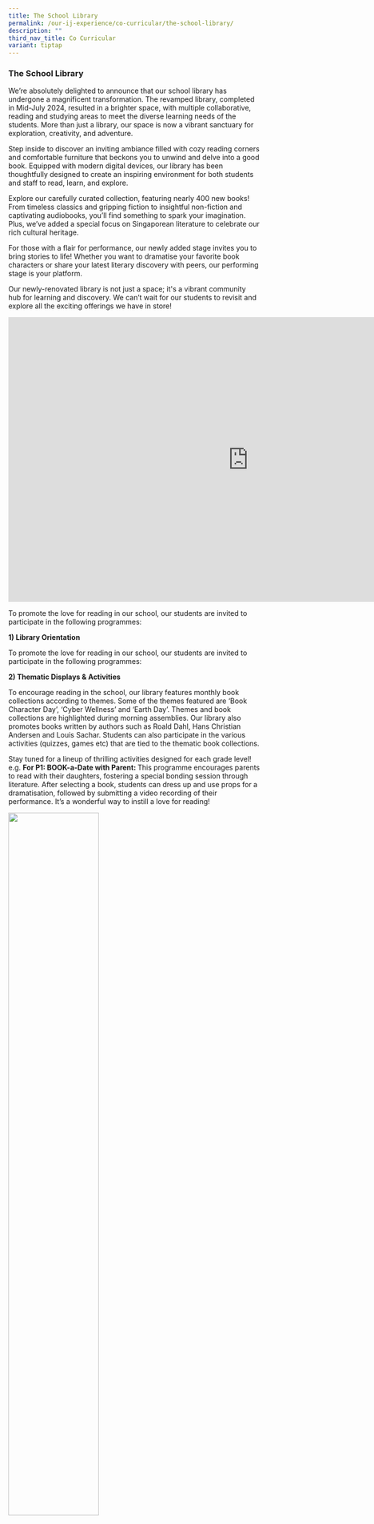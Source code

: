 ```yaml
---
title: The School Library
permalink: /our-ij-experience/co-curricular/the-school-library/
description: ""
third_nav_title: Co Curricular
variant: tiptap
---
```

<h3>The School Library</h3>
<p>We’re absolutely delighted to announce that our school library has undergone
a magnificent transformation. The revamped library, completed in Mid-July
2024, resulted in a brighter space, with multiple collaborative, reading
and studying areas to meet the diverse learning needs of the students.
More than just a library, our space is now a vibrant sanctuary for exploration,
creativity, and adventure.</p>
<p>Step inside to discover an inviting ambiance filled with cozy reading
corners and comfortable furniture that beckons you to unwind and delve
into a good book. Equipped with modern digital devices, our library has
been thoughtfully designed to create an inspiring environment for both
students and staff to read, learn, and explore.</p>
<p>Explore our carefully curated collection, featuring nearly 400 new books!
From timeless classics and gripping fiction to insightful non-fiction and
captivating audiobooks, you’ll find something to spark your imagination.
Plus, we’ve added a special focus on Singaporean literature to celebrate
our rich cultural heritage.</p>
<p>For those with a flair for performance, our newly added stage invites
you to bring stories to life! Whether you want to dramatise your favorite
book characters or share your latest literary discovery with peers, our
performing stage is your platform.</p>
<p>Our newly-renovated library is not just a space; it's a vibrant community
hub for learning and discovery. We can’t wait for our students to revisit
and explore all the exciting offerings we have in store!</p>
<p></p>
<div class="iframe-wrapper">
<iframe height="569" width="960" allowfullscreen="true" frameborder="0" src="https://docs.google.com/presentation/d/e/2PACX-1vSYlDgEGWrCpas3DVSsfaOtriBfUwv7lbYOx4LRDmDQ3OEFxqsei-MfXdoH3sCR6GEm_j7MndNwkkvs/embed?start=true&amp;loop=true&amp;delayms=5000"></iframe>
</div>
<p></p>
<p>To promote the love for reading in our school, our students are invited
to participate in the following programmes:</p>
<p><strong>1) Library Orientation</strong>
</p>
<p>To promote the love for reading in our school, our students are invited
to participate in the following programmes:</p>
<p><strong>2) Thematic Displays &amp; Activities</strong>
</p>
<p>To encourage reading in the school, our library features monthly book
collections according to themes. Some of the themes featured are ‘Book
Character Day’, ‘Cyber Wellness’ and ‘Earth Day’. Themes and book collections
are highlighted during morning assemblies. Our library also promotes books
written by authors such as Roald Dahl, Hans Christian Andersen and Louis
Sachar. Students can also participate in the various activities (quizzes,
games etc) that are tied to the thematic book collections.</p>
<p>Stay tuned for a lineup of thrilling activities designed for each grade
level!&nbsp; e.g. <strong>For P1: BOOK-a-Date with Parent: </strong>This
programme encourages parents to read with their daughters, fostering a
special bonding session through literature. After selecting a book, students
can dress up and use props for a dramatisation, followed by submitting
a video recording of their performance. It’s a wonderful way to instill
a love for reading!</p>
<p></p>
<div class="isomer-image-wrapper">
<img style="width: 60%;" height="auto" width="100%" alt="" src="/images/Library/Watching_Book_A_Date_With_Parent_videos_submitted_this_year.jpg">
</div>
<p>We are excited to partner with the National Library Board (NLB) to offer
fun and engaging experiences that enhance learning and foster a love for
reading. More details will be updated soon, so keep an eye out for the
upcoming events that promise to inspire and entertain our students!</p>
<p></p>
<div class="isomer-image-wrapper">
<img style="width: 60%;" height="auto" width="100%" alt="" src="/images/Library/Children_watching_the_launch_and_skit_in_their_character_dress_up.jpg">
</div>
<p></p>
<div class="isomer-image-wrapper">
<img style="width: 60%;" height="auto" width="100%" alt="" src="/images/Library/WhatsApp_Image_2024_11_08_at_10_35_00_AM.jpg">
</div>
<p><strong>3) Storytelling @ Recesses</strong>
</p>
<p>During recess on some days, students get to enjoy storytelling sessions
conducted by parent volunteers. The aim of the session is to promote joy
of reading and to encourage students to explore books of different genres.</p>
<p><strong>4) Uninterrupted Sustained Silent Reading (USSR)</strong>
</p>
<p>All students are required to read an English book every Thursday and a
Mother Tongue book every Friday at their assembly areas in the morning.
Through this programme, we hope to cultivate a routine of self-directed
and independent reading.</p>
<p><strong>5) Library Period</strong>
</p>
<p>Getting students to experience the joy of reading is a regular part of
the school’s curriculum. Two periods (one for English, one for Mother Tongue)
are set aside every week for our reading programme. On alternative weeks,
students are taken to the library to borrow books.</p>
<p><strong>6) Book Buzz Tuesday (BBT)</strong>
</p>
<p>Join us every Tuesday for BBT! Before morning assembly, we screen captivating
short story videos featuring colorful animations and recommendations from
students and teachers. Watch our reading ambassadors and fellow students
share their favorite books, sparking curiosity and inspiring everyone to
discover the stories for themselves. Don’t miss out on the excitement!
(Click <a href="mailto:faith_tan_yi_chin@moe.edu.sg" rel="noopener nofollow" target="_blank">here</a> to
submit BBT video)</p>
<p></p>
<div class="isomer-image-wrapper">
<img style="width: 60%;" height="auto" width="100%" alt="" src="/images/Library/Book_Buzz.jpg">
</div>
<p><strong>7) Read and be Rewarded Programme</strong>
</p>
<p>Borrow and read books to exchange for attractive gifts! The loyalty card
programme rewards students for borrowing and reading books available in
our library. Students will submit a book review to complete the card and
collect their gifts. Super readers and Master readers are recognized during
our termly awards and recognition programme.</p>
<p><strong>8) Assembly Programmes</strong>
</p>
<p>Book authors are also invited to share their experiences and insights,
fostering a deeper appreciation for literature among our students.</p>
<p></p>
<div class="isomer-image-wrapper">
<img style="width: 60%;" height="auto" width="100%" alt="" src="/images/Library/Getting_Autographs_from_author_Melanie_Lee.jpg">
</div>
<p><strong>9) Books Exchange Day</strong>
</p>
<p>Let’s save our Earth! Books Exchange Day allows our students to exchange
their already read books with ‘new’ books that will allow them to carry
on reading while saving our earth.</p>
<p>These initiatives are designed to make our library a vibrant hub for learning
and creativity, where every student can find joy in reading. We can’t wait
to see our students embrace these exciting new programs!</p>
<p>Library Opening Video: <a href="https://drive.google.com/file/d/13xs7NIakkZ2yYQ-0K9EiRcRkSAWBpcYW/view?usp=sharing" rel="noopener noreferrer nofollow" target="_blank">https://drive.google.com/file/d/13xs7NIakkZ2yYQ-0K9EiRcRkSAWBpcYW/view?usp=sharing</a>
</p>
<h4>Library Reflections</h4>
<div class="iframe-wrapper">
<iframe height="1109" width="1080" allowfullscreen="true" frameborder="0" src="https://docs.google.com/presentation/d/e/2PACX-1vTTa8L6MqTuB925FCw_zQdTLEh9yc13hF5G1ZSF_Mf1uv1xtR6cnb8g6ww5UeM61Q/embed?start=true&amp;loop=true&amp;delayms=5000"></iframe>
</div>
<p><strong><u>Useful Links</u></strong>
</p>
<p><strong>1) CHIJ (Katong) Primary School Library OPAC:</strong>
</p>
<p><a href="https://schoolibrary.moe.edu.sg/chijkatongpri" rel="noopener nofollow" target="_blank">https://schoolibrary.moe.edu.sg/chijkatongpri</a>
</p>
<p><strong>Online Public Access Catalogue (OPAC) </strong>allows you to search
through the existing school library resources and find the specific item
you are looking for.<strong> </strong>Students and Staff are able to perform
a search of books and resources available in the school library, check
for the availability of book titles, check their accounts for borrow/overdue
titles and reserve book titles by login&nbsp;with their BC number or FIN
number as the user ID.</p>
<p><strong>2) School eResources Repository (SERR)</strong>
</p>
<p>The School eResource Repository (SERR) is a virtual school library and
aims to promote recreational reading as well as support learning for students
across various subjects areas. The repository also provided easy access
to online resources such as eBooks, audiobooks, videos and web resources.
To access SERR for CHIJ (Katong) Primary, please click <a href="https://schoolibrary.moe.edu.sg/eresourcespri/cgi-bin/spydus.exe/MSGTRN/WPAC/HOME" rel="noopener nofollow" target="_blank">here</a>
</p>
<p><strong>3) NLB Overdrive: </strong><a href="https://nlb.overdrive.com/" rel="noopener nofollow" target="_blank">https://nlb.overdrive.com/</a>
</p>
<p>You can also browse, borrow and enjoy titles from the&nbsp;<a href="https://nlb.overdrive.com/collection/21779" rel="noopener nofollow" target="_blank">National Library Board</a> digital
collection.</p>
<p><strong>4) NLB discoverReads (Children &amp; Teens Services):</strong>
</p>
<p><a href="https://www.nlb.gov.sg/main/site/discovereads" rel="noopener nofollow" target="_blank">https://www.nlb.gov.sg/main/site/discovereads</a>
</p>
<p>Access storytelling videos, e-books, book recommendations and other reading-related
resources at NLB discoveReads. You will need an account to borrow e-books.
Students may sign up for an account, with their parent's Singpass, <a href="https://account.nlb.gov.sg/" rel="noopener nofollow" target="_blank">here</a>
</p>
<p><strong>5) NLB eBooks Recommendations (by Levels and Languages)</strong> To
access, please click <a href="https://eresources.nlb.gov.sg/ereads/DiscoveReads/All?level=p" rel="noopener nofollow" target="_blank">here.</a>
</p>
<p>a) <a href="https://www.nlb.gov.sg/main/site/discovereads/MTL/Chinese" rel="noopener nofollow" target="_blank">Chinese Service 中文服务 (nlb.gov.sg)</a>
</p>
<p>b) <a href="https://www.nlb.gov.sg/main/site/discovereads/MTL/Malay" rel="noopener nofollow" target="_blank">Malay Library Services (nlb.gov.sg)</a>
</p>
<p>c) <a href="https://www.nlb.gov.sg/main/site/discovereads/MTL/Tamil" rel="noopener nofollow" target="_blank">Tamil Language Services (nlb.gov.sg)</a>
</p>
<p><strong>6) Periodicals</strong>
</p>
<p>a) <strong>ZB Schools: </strong><a href="https://www.zbschools.sg" rel="noopener nofollow" target="_blank">https://www.zbschools.sg</a>
</p>
<p>《早报校园》 - 《大拇指》Thumbs Up，《小拇指》Thumbs Up Junior</p>
<p>Fortnightly periodical that comes with online learning guide, a mobile
app, workshops for teachers and parents.</p>
<p>b) <strong>Smart Kids Magazine (Cilik Cerdik): </strong><a href="https://www.smartkidsukr.com" rel="noopener nofollow" target="_blank">https://www.smartkidsukr.com</a>
</p>
<p>Bilingual monthly periodical in Malay and English language.</p>
<p>c) <strong>Balar Murasu: </strong><a href="https://www.tamilmurasu.com.sg" rel="noopener nofollow" target="_blank">https://www.tamilmurasu.com.sg</a>
</p>
<p>Monthly periodical in Tamil Language</p>
<p><strong>7) National Geographic Kids</strong>:&nbsp;<a href="https://kids.nationalgeographic.com/" rel="noopener nofollow" target="_blank">https://kids.nationalgeographic.com/</a>
</p>
<p>Discover wildlife, cultures, and geography with engaging articles and
fun activities for young explorers.</p>
<p><strong>8) Science News for Students: </strong><a href="https://www.sciencenewsforstudents.org/" rel="noopener nofollow" target="_blank">https://www.sciencenewsforstudents.org/</a>
</p>
<p><strong>9) Storyline Online: </strong><a href="https://www.storylineonline.net/" rel="noopener nofollow" target="_blank">https://www.storylineonline.net/</a>
</p>
<p>Enjoy videos of children’s books read aloud alongside creatively produced
illustrations at Storyline Online.</p>
<p><strong>10) Unite for Literacy: </strong><a href="https://www.uniteforliteracy.com/" rel="noopener nofollow" target="_blank">https://www.uniteforliteracy.com/</a>
</p>
<p>Enjoy simple books at Unite for Literacy</p>